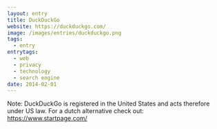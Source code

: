 ```yaml
---
layout: entry
title: DuckDuckGo
website: https://duckduckgo.com/
image: /images/entries/duckduckgo.png
tags:
  - entry
entrytags:
  - web
  - privacy
  - technology
  - search engine
date: 2014-02-01
---
```


Note: DuckDuckGo is registered in the United States and acts therefore under US law. For a dutch alternative check out: https://www.startpage.com/